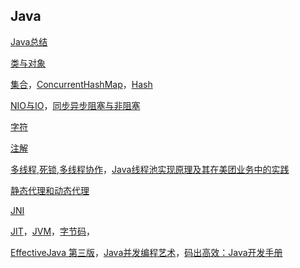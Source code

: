 ## Java

[Java总结](./Java.md)

[类与对象](./java_base1.md)

[集合](./java_base2.md)，[ConcurrentHashMap](./ConcurrentHashMap.md)，[Hash](./Hash.md)

[NIO与IO](./NIO与IO.md)，[同步异步阻塞与非阻塞](./同步异步阻塞与非阻塞.md)

[字符](./java_base4.md)

[注解](https://github.com/chaoyueLin/annotationDemo)

[多线程](./java_base3.md),[死锁](./死锁.md),[多线程协作](https://github.com/chaoyueLin/threadDemo)，[Java线程池实现原理及其在美团业务中的实践](https://tech.meituan.com/2020/04/02/java-pooling-pratice-in-meituan.html)

[静态代理和动态代理](./代理.md)

[JNI](./JNI.md)

[JIT](./JIT.md)，[JVM](./JVM.md)，[字节码](./字节码.md)，

[EffectiveJava 第三版](./EffectiveJava第三版.md)，[Java并发编程艺术](./Java并发编程艺术.md)，[码出高效：Java开发手册](./码出高效：Java开发手册.md)